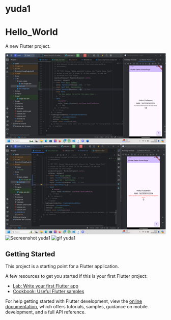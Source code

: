 # yuda1

# Hello_World

A new Flutter project.

![Secreenshot yuda1](image/01.png)
![Secreenshot yuda1](image/02.png)
![Secreenshot yuda1](image/03.png)
![gif yuda1](./images/tudas.gif)

## Getting Started

This project is a starting point for a Flutter application.

A few resources to get you started if this is your first Flutter project:

- [Lab: Write your first Flutter app](https://docs.flutter.dev/get-started/codelab)
- [Cookbook: Useful Flutter samples](https://docs.flutter.dev/cookbook)

For help getting started with Flutter development, view the
[online documentation](https://docs.flutter.dev/), which offers tutorials,
samples, guidance on mobile development, and a full API reference.
